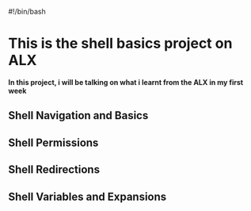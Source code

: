 #!/bin/bash
# This is the shell basics project on ALX
**In this project, i will be talking on what i learnt from the ALX in my first week**
## Shell Navigation and Basics
## Shell Permissions
## Shell Redirections
## Shell Variables and Expansions
